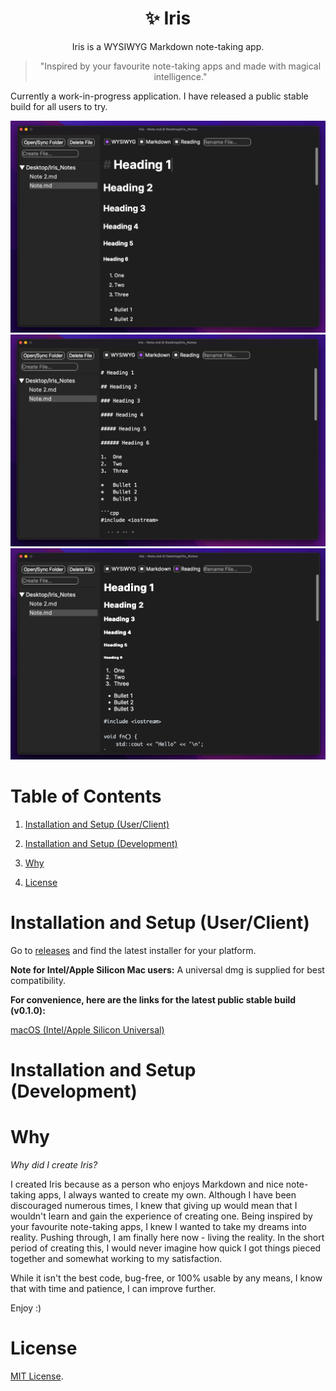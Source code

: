 <h1 align="center">✨ Iris</h1>

<p align="center">Iris is a WYSIWYG Markdown note-taking app.</p>

> <p align="center">"Inspired by your favourite note-taking apps and made with magical intelligence."</p>

Currently a work-in-progress application. I have released a public stable build for all users to try. 

![WYSIWYG](/screenshots/wysiwyg.png)
![Markdown](/screenshots/markdown.png)
![Reading](/screenshots/reading.png)

# Table of Contents

1. [Installation and Setup (User/Client)](#installation-and-setup-userclient)

2. [Installation and Setup (Development)](#installation-and-setup-development)

3. [Why](#why)

4. [License](#license)

# Installation and Setup (User/Client)

Go to [releases](https://github.com/alexwkleung/Iris/releases) and find the latest installer for your platform. 

**Note for Intel/Apple Silicon Mac users:** A universal dmg is supplied for best compatibility.

**For convenience, here are the links for the latest public stable build (v0.1.0):**

[macOS (Intel/Apple Silicon Universal)]()

# Installation and Setup (Development)

# Why

*Why did I create Iris?*

I created Iris because as a person who enjoys Markdown and nice note-taking apps, I always wanted to create my own. Although I have been discouraged numerous times, I knew that giving up would mean that I wouldn't learn and gain the experience of creating one. Being inspired by your favourite note-taking apps, I knew I wanted to take my dreams into reality. Pushing through, I am finally here now - living the reality. In the short period of creating this, I would never imagine how quick I got things pieced together and somewhat working to my satisfaction.

While it isn't the best code, bug-free, or 100% usable by any means, I know that with time and patience, I can improve further.

Enjoy :)

# License 

[MIT License](LICENSE).